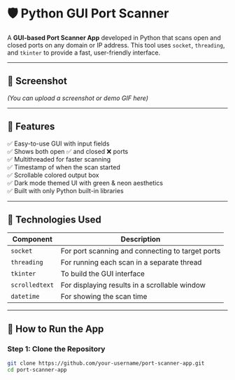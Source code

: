 # 🛡️ Python GUI Port Scanner

A **GUI-based Port Scanner App** developed in Python that scans open and closed ports on any domain or IP address. This tool uses `socket`, `threading`, and `tkinter` to provide a fast, user-friendly interface.

---

## 📸 Screenshot

*(You can upload a screenshot or demo GIF here)*

---

## 🎯 Features

✅ Easy-to-use GUI with input fields  
✅ Shows both open ✅ and closed ❌ ports  
✅ Multithreaded for faster scanning  
✅ Timestamp of when the scan started  
✅ Scrollable colored output box  
✅ Dark mode themed UI with green & neon aesthetics  
✅ Built with only Python built-in libraries

---

## 🔧 Technologies Used

| Component  | Description |
|------------|-------------|
| `socket`   | For port scanning and connecting to target ports |
| `threading`| For running each scan in a separate thread |
| `tkinter`  | To build the GUI interface |
| `scrolledtext` | For displaying results in a scrollable window |
| `datetime` | For showing the scan time |

---

## 🚀 How to Run the App

### Step 1: Clone the Repository

```bash
git clone https://github.com/your-username/port-scanner-app.git
cd port-scanner-app

